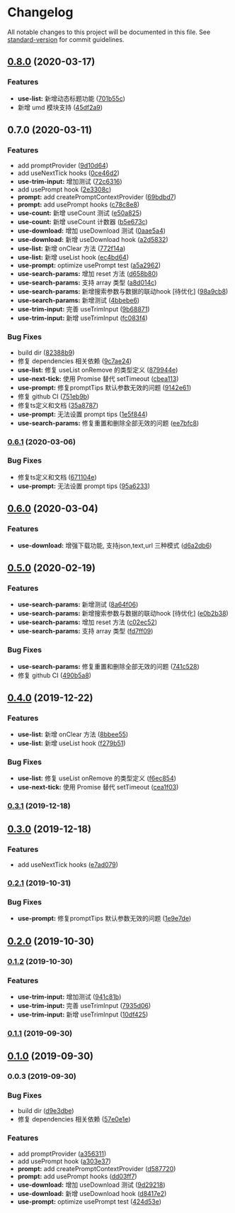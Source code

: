 # Changelog

All notable changes to this project will be documented in this file. See [standard-version](https://github.com/conventional-changelog/standard-version) for commit guidelines.

## [0.8.0](https://github.com/lijinke666/react-7h-hooks/compare/v0.7.0...v0.8.0) (2020-03-17)


### Features

* **use-list:** 新增动态标题功能 ([701b55c](https://github.com/lijinke666/react-7h-hooks/commit/701b55cd609ed4d9592bf94ea6f325afd0152c7a))
* 新增 umd 模块支持 ([45df2a9](https://github.com/lijinke666/react-7h-hooks/commit/45df2a9726ae7163492dc85f40ed89aeb1b9ec1f))

## 0.7.0 (2020-03-11)


### Features

* add promptProvider ([9d10d64](https://github.com/lijinke666/react-7h-hooks/commit/9d10d64910d66630724d7b563c696dd1aa7e4833))
* add useNextTick hooks ([0ce46d2](https://github.com/lijinke666/react-7h-hooks/commit/0ce46d29f6486bc8256b8dfbfb73b15009993050))
* **use-trim-input:** 增加测试 ([72c6316](https://github.com/lijinke666/react-7h-hooks/commit/72c63169b427869298d3c47b9ff61414a07428c1))
* add usePrompt hook ([2e3308c](https://github.com/lijinke666/react-7h-hooks/commit/2e3308c3ee1e3f9e9388620a160295fdb8bbd4d3))
* **prompt:** add createPromptContextProvider ([69bdbd7](https://github.com/lijinke666/react-7h-hooks/commit/69bdbd7b799c66f1b3a7d228d9d404d38a3ea71a))
* **prompt:** add usePrompt hooks ([c78c8e8](https://github.com/lijinke666/react-7h-hooks/commit/c78c8e89c8205c6aa495bf18e17b74f4517b3c8f))
* **use-count:** 新增 useCount 测试 ([e50a825](https://github.com/lijinke666/react-7h-hooks/commit/e50a82598681b7f8d5e41ed6a149375cc804403b))
* **use-count:** 新增 useCount 计数器 ([b5e673c](https://github.com/lijinke666/react-7h-hooks/commit/b5e673c9888b9ede4ecbe9dbbfaae5425d2241a9))
* **use-download:** 增加 useDownload 测试 ([0aae5a4](https://github.com/lijinke666/react-7h-hooks/commit/0aae5a4051c2877680b8c0e3eba9be43708bef42))
* **use-download:** 新增 useDownload hook ([a2d5832](https://github.com/lijinke666/react-7h-hooks/commit/a2d58325815965077a8e0dbea0f740f9b10afceb))
* **use-list:** 新增 onClear 方法 ([772f14a](https://github.com/lijinke666/react-7h-hooks/commit/772f14ad1c560254c7a61932dcb70dfcd8232334))
* **use-list:** 新增 useList hook ([ec4bd64](https://github.com/lijinke666/react-7h-hooks/commit/ec4bd64282d54ce20ba64ee6f89a6434d7da2271))
* **use-prompt:** optimize usePrompt test ([a5a2962](https://github.com/lijinke666/react-7h-hooks/commit/a5a2962f008cf37361a5ab908eaad3c985840326))
* **use-search-params:** 增加 reset 方法 ([d658b80](https://github.com/lijinke666/react-7h-hooks/commit/d658b80397d8fbe61ab6d6b09661449e0d172d73))
* **use-search-params:** 支持 array 类型 ([a8d014c](https://github.com/lijinke666/react-7h-hooks/commit/a8d014cdcfb62b5c3e59392099cd3448f4bd34dd))
* **use-search-params:** 新增搜索参数与数据的联动hook [待优化] ([98a9cb8](https://github.com/lijinke666/react-7h-hooks/commit/98a9cb8600a20f5374b7548fea2bec8d226d366d))
* **use-search-params:** 新增测试 ([4bbebe6](https://github.com/lijinke666/react-7h-hooks/commit/4bbebe6eaea3e8c8deddad93f3918d0836de258a))
* **use-trim-input:** 完善 useTrimInput ([9b68871](https://github.com/lijinke666/react-7h-hooks/commit/9b68871ed8fe345d1df5d1263ea3deea84738dde))
* **use-trim-input:** 新增 useTrimInput ([fc083f4](https://github.com/lijinke666/react-7h-hooks/commit/fc083f4bb46f3077581efac45849f7233fc9ea3b))


### Bug Fixes

* build dir ([82388b9](https://github.com/lijinke666/react-7h-hooks/commit/82388b9fd234f4c9ad058419d06be47caccbad42))
* 修复 dependencies 相关依赖 ([9c7ae24](https://github.com/lijinke666/react-7h-hooks/commit/9c7ae245d4552a75135ae956fe99511d555f6e2e))
* **use-list:** 修复 useList onRemove 的类型定义 ([879944e](https://github.com/lijinke666/react-7h-hooks/commit/879944e01e2a2c6e8601e57bac646d37aff7dc50))
* **use-next-tick:** 使用 Promise 替代 setTimeout ([cbea113](https://github.com/lijinke666/react-7h-hooks/commit/cbea113d1690a8506b4c08a3a8534230c3ba6f6d))
* **use-prompt:** 修复promptTips 默认参数无效的问题 ([9142e61](https://github.com/lijinke666/react-7h-hooks/commit/9142e617b26fee78f0a6526215fc111d4c7c2b8e))
* 修复 github CI ([751eb9b](https://github.com/lijinke666/react-7h-hooks/commit/751eb9b79be56672d8f27c63bb8c4d70f6a5116b))
* 修复ts定义和文档 ([35a8787](https://github.com/lijinke666/react-7h-hooks/commit/35a87871386845653ce53b0befa39e6442e0ef6c))
* **use-prompt:** 无法设置 prompt tips ([1e5f844](https://github.com/lijinke666/react-7h-hooks/commit/1e5f8442f202e56d0054f12ed3bb766f8c728290))
* **use-search-params:** 修复重置和删除全部无效的问题 ([ee7bfc8](https://github.com/lijinke666/react-7h-hooks/commit/ee7bfc85c2e9c2f5ba0c86fb504c2edaf3766ee4))

### [0.6.1](https://github.com/lijinke666/react-7h-hooks/compare/v0.6.0...v0.6.1) (2020-03-06)


### Bug Fixes

* 修复ts定义和文档 ([671104e](https://github.com/lijinke666/react-7h-hooks/commit/671104ecf3edc5e37c0f5a7c030001007950be69))
* **use-prompt:** 无法设置 prompt tips ([95a6233](https://github.com/lijinke666/react-7h-hooks/commit/95a6233059342ba474959684b868422c17845032))

## [0.6.0](https://github.com/lijinke666/react-7h-hooks/compare/v0.5.0...v0.6.0) (2020-03-04)

### Features

* **use-download:**  增强下载功能, 支持json,text,url 三种模式 ([d6a2db6](https://github.com/lijinke666/react-7h-hooks/commit/d5a2db656a1fe892927939eeb766d4a762118f1f))

## [0.5.0](https://github.com/lijinke666/react-7h-hooks/compare/v0.4.0...v0.5.0) (2020-02-19)


### Features

* **use-search-params:** 新增测试 ([8a64f06](https://github.com/lijinke666/react-7h-hooks/commit/8a64f06be0f1cf0cfcedf345cadff3bd891fc573))
* **use-search-params:** 新增搜索参数与数据的联动hook [待优化] ([e0b2b38](https://github.com/lijinke666/react-7h-hooks/commit/e0b2b380ba5042948bed356f9bea3dc22822aa06))
* **use-search-params:** 增加 reset 方法 ([c02ec52](https://github.com/lijinke666/react-7h-hooks/commit/c02ec52cea9a8345ea294c19659dcedeea1545ee))
* **use-search-params:** 支持 array 类型 ([fd7ff09](https://github.com/lijinke666/react-7h-hooks/commit/fd7ff09456ef63dcb92b517bddda89ff94cb5383))


### Bug Fixes

* **use-search-params:** 修复重置和删除全部无效的问题 ([741c528](https://github.com/lijinke666/react-7h-hooks/commit/741c52841779ed7c5824059de7b50855d1a55ce0))
* 修复 github CI ([490b5a8](https://github.com/lijinke666/react-7h-hooks/commit/490b5a858336ba218fb94437cfa8111472f8f640))

## [0.4.0](https://github.com/lijinke666/react-7h-hooks/compare/v0.3.1...v0.4.0) (2019-12-22)


### Features

* **use-list:** 新增 onClear 方法 ([8bbee55](https://github.com/lijinke666/react-7h-hooks/commit/8bbee5511230f35a95a6352c7ea4b14d067aeafb))
* **use-list:** 新增 useList hook ([f279b51](https://github.com/lijinke666/react-7h-hooks/commit/f279b5138cf5f9c5f0be3651e02fcd10b9bbd2a3))


### Bug Fixes

* **use-list:** 修复 useList onRemove 的类型定义 ([f6ec854](https://github.com/lijinke666/react-7h-hooks/commit/f6ec854693150cfc1ca20b1dd4a309acc3e9b587))
* **use-next-tick:** 使用 Promise 替代 setTimeout ([cea1f03](https://github.com/lijinke666/react-7h-hooks/commit/cea1f03afd31f1f6772d663b317303168d6d9bcb))

### [0.3.1](https://github.com/lijinke666/react-7h-hooks/compare/v0.3.0...v0.3.1) (2019-12-18)

## [0.3.0](https://github.com/lijinke666/react-7h-hooks/compare/v0.2.1...v0.3.0) (2019-12-18)


### Features

* add useNextTick hooks ([e7ad079](https://github.com/lijinke666/react-7h-hooks/commit/e7ad07971ff765a0cfe122a0b3c90cdcec08f9fc))

### [0.2.1](https://github.com/lijinke666/react-7h-hooks/compare/v0.2.0...v0.2.1) (2019-10-31)


### Bug Fixes

* **use-prompt:** 修复promptTips 默认参数无效的问题 ([1e9e7de](https://github.com/lijinke666/react-7h-hooks/commit/1e9e7de5162b05533d3cbe85d7cd764004793623))

## [0.2.0](https://github.com/lijinke666/react-7h-hooks/compare/v0.1.2...v0.2.0) (2019-10-30)

### [0.1.2](https://github.com/lijinke666/react-7h-hooks/compare/v0.1.1...v0.1.2) (2019-10-30)


### Features

* **use-trim-input:** 增加测试 ([941c81b](https://github.com/lijinke666/react-7h-hooks/commit/941c81b))
* **use-trim-input:** 完善 useTrimInput ([7935d06](https://github.com/lijinke666/react-7h-hooks/commit/7935d06))
* **use-trim-input:** 新增 useTrimInput ([10df425](https://github.com/lijinke666/react-7h-hooks/commit/10df425))

### [0.1.1](https://github.com/lijinke666/react-7h-hooks/compare/v0.1.0...v0.1.1) (2019-09-30)

## [0.1.0](https://github.com/lijinke666/react-7h-hooks/compare/v0.0.3...v0.1.0) (2019-09-30)

### 0.0.3 (2019-09-30)


### Bug Fixes

* build dir ([d9e3dbe](https://github.com/lijinke666/react-7h-hooks/commit/d9e3dbe))
* 修复 dependencies 相关依赖 ([57e0e1e](https://github.com/lijinke666/react-7h-hooks/commit/57e0e1e))


### Features

* add promptProvider ([a356311](https://github.com/lijinke666/react-7h-hooks/commit/a356311))
* add usePrompt hook ([a303e37](https://github.com/lijinke666/react-7h-hooks/commit/a303e37))
* **prompt:** add createPromptContextProvider ([d587720](https://github.com/lijinke666/react-7h-hooks/commit/d587720))
* **prompt:** add usePrompt hooks ([dd03ff7](https://github.com/lijinke666/react-7h-hooks/commit/dd03ff7))
* **use-download:** 增加 useDownload 测试 ([9d29218](https://github.com/lijinke666/react-7h-hooks/commit/9d29218))
* **use-download:** 新增 useDownload hook ([d8417e2](https://github.com/lijinke666/react-7h-hooks/commit/d8417e2))
* **use-prompt:** optimize usePrompt test ([424d53e](https://github.com/lijinke666/react-7h-hooks/commit/424d53e))
